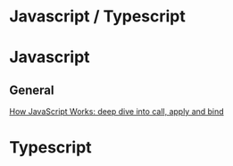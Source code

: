 # Javascript / Typescript

# Javascript

## General

[How JavaScript Works: deep dive into call, apply and bind](https://blog.sessionstack.com/how-javascript-works-deep-dive-into-call-apply-and-bind-415f6729c902)

# Typescript
